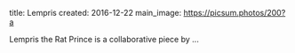 title: Lempris 
created: 2016-12-22
main_image: https://picsum.photos/200?a

Lempris the Rat Prince is a collaborative piece by ...
